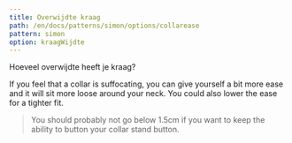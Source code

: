 ```yaml
---
title: Overwijdte kraag
path: /en/docs/patterns/simon/options/collarease
pattern: simon
option: kraagWijdte
---
```


Hoeveel overwijdte heeft je kraag?

If you feel that a collar is suffocating, you can give yourself a bit more ease and it will sit more loose around your neck. You could also lower the ease for a tighter fit.

> You should probably not go below 1.5cm if you want to keep the ability to button your collar stand button.